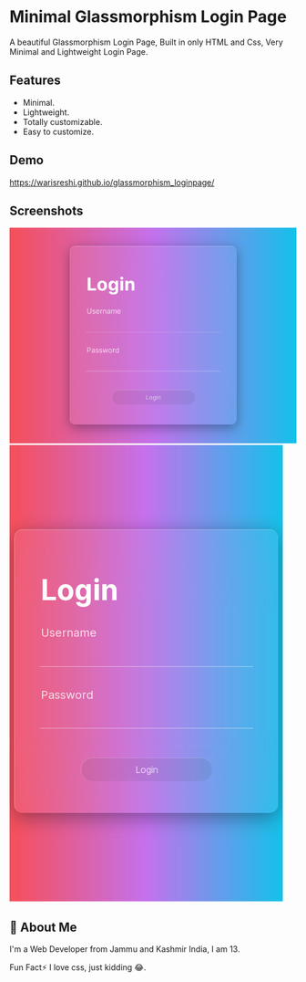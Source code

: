 # Minimal Glassmorphism Login Page

A beautiful Glassmorphism Login Page, Built in only HTML and Css, Very Minimal and Lightweight Login Page.


## Features

- Minimal.
- Lightweight.
- Totally customizable.
- Easy to customize.

## Demo

https://warisreshi.github.io/glassmorphism_loginpage/


## Screenshots

![Desktop](./screenshots/1.png)
![Mobile](./screenshots/2.png)


## 🚀 About Me
I'm a Web Developer from Jammu and Kashmir India, I am 13.

Fun Fact⚡ I love css, just kidding 😂.
